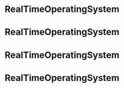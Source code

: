 # RealTimeOperatingSystem
# RealTimeOperatingSystem
# RealTimeOperatingSystem
# RealTimeOperatingSystem
